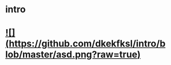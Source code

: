 # intro


# [![] (https://github.com/dkekfksl/intro/blob/master/asd.png?raw=true)](https://www.youtube.com/watch?v=tnVJVwW86gY)


